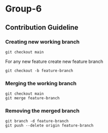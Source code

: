 # Group-6


## Contribution Guideline

### Creating new working branch
```
git checkout main
```
For any new feature create new feature branch

```
git checkout -b feature-branch
```
### Merging the working branch
```
git checkout main
git merge feature-branch
```

### Removing the merged branch
```
git branch -d feature-branch
git push --delete origin feature-branch
```